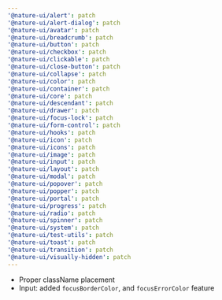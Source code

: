 ```yaml
---
'@nature-ui/alert': patch
'@nature-ui/alert-dialog': patch
'@nature-ui/avatar': patch
'@nature-ui/breadcrumb': patch
'@nature-ui/button': patch
'@nature-ui/checkbox': patch
'@nature-ui/clickable': patch
'@nature-ui/close-button': patch
'@nature-ui/collapse': patch
'@nature-ui/color': patch
'@nature-ui/container': patch
'@nature-ui/core': patch
'@nature-ui/descendant': patch
'@nature-ui/drawer': patch
'@nature-ui/focus-lock': patch
'@nature-ui/form-control': patch
'@nature-ui/hooks': patch
'@nature-ui/icon': patch
'@nature-ui/icons': patch
'@nature-ui/image': patch
'@nature-ui/input': patch
'@nature-ui/layout': patch
'@nature-ui/modal': patch
'@nature-ui/popover': patch
'@nature-ui/popper': patch
'@nature-ui/portal': patch
'@nature-ui/progress': patch
'@nature-ui/radio': patch
'@nature-ui/spinner': patch
'@nature-ui/system': patch
'@nature-ui/test-utils': patch
'@nature-ui/toast': patch
'@nature-ui/transition': patch
'@nature-ui/visually-hidden': patch
---
```


- Proper className placement
- Input: added `focusBorderColor`, and `focusErrorColor` feature
